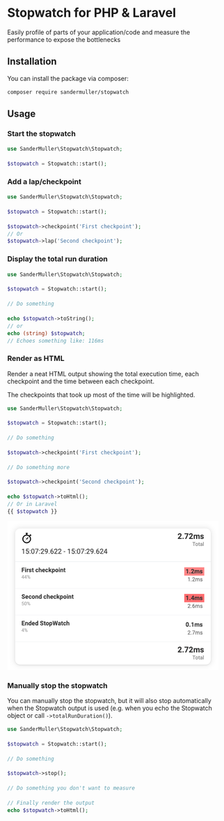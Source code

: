 # Stopwatch for PHP & Laravel

Easily profile of parts of your application/code and measure the performance to expose the bottlenecks

## Installation

You can install the package via composer:

```bash
composer require sandermuller/stopwatch
```

## Usage

### Start the stopwatch

```php
use SanderMuller\Stopwatch\Stopwatch;

$stopwatch = Stopwatch::start();
```

### Add a lap/checkpoint

```php
use SanderMuller\Stopwatch\Stopwatch;

$stopwatch = Stopwatch::start();

$stopwatch->checkpoint('First checkpoint');
// Or
$stopwatch->lap('Second checkpoint');
```

### Display the total run duration

```php
use SanderMuller\Stopwatch\Stopwatch;

$stopwatch = Stopwatch::start();

// Do something

echo $stopwatch->toString();
// or
echo (string) $stopwatch;
// Echoes something like: 116ms
```

### Render as HTML

Render a neat HTML output showing the total execution time, each checkpoint and the time between each checkpoint.

The checkpoints that took up most of the time will be highlighted.

```php
use SanderMuller\Stopwatch\Stopwatch;

$stopwatch = Stopwatch::start();

// Do something

$stopwatch->checkpoint('First checkpoint');

// Do something more

$stopwatch->checkpoint('Second checkpoint');

echo $stopwatch->toHtml();
// Or in Laravel
{{ $stopwatch }}
```

![rendered-stopwatch.png](rendered-stopwatch.png)

### Manually stop the stopwatch

You can manually stop the stopwatch, but it will also stop automatically when the Stopwatch output is used (e.g. when you echo the Stopwatch object or call `->totalRunDuration()`).

```php
use SanderMuller\Stopwatch\Stopwatch;

$stopwatch = Stopwatch::start();

// Do something

$stopwatch->stop();

// Do something you don't want to measure

// Finally render the output
echo $stopwatch->toHtml();
```
